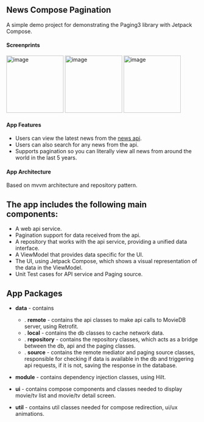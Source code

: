 ## News Compose Pagination
A simple demo project for demonstrating the Paging3 library with Jetpack Compose.

#### Screenprints

<img width="150" alt="image" src="https://github.com/user-attachments/assets/e992472d-b4d9-4c2a-806f-59785c8b0505" /> <img width="150" alt="image" src="https://github.com/user-attachments/assets/d5b510d7-83a0-4111-9944-20168800f6b2" /> <img width="150" alt="image" src="https://github.com/user-attachments/assets/18b96e3b-dbea-456f-b773-3ddb70f00dd6" />



#### App Features
- Users can view the latest news from the [news api](https://newsapi.org/).
- Users can also search for any news from the api.
- Supports pagination so you can literally view all news from around the world in the last 5 years.

#### App Architecture
Based on mvvm architecture and repository pattern.

## The app includes the following main components:
- A web api service.
- Pagination support for data received from the api.
- A repository that works with the api service, providing a unified data interface.
- A ViewModel that provides data specific for the UI.
- The UI, using Jetpack Compose, which shows a visual representation of the data in the ViewModel.
- Unit Test cases for API service and Paging source.

## App Packages
- **data** - contains

   - . **remote** - contains the api classes to make api calls to MovieDB server, using Retrofit.
   - . **local** - contains the db classes to cache network data.
  - . **repository** - contains the repository classes, which acts as a bridge between the db, api and the paging classes.   
  - . **source** - contains the remote mediator and paging source classes, responsible for checking if data is available in the db and triggering api requests, if it is not, saving the response in the database.
- **module** - contains dependency injection classes, using Hilt.
- **ui** - contains compose components and classes needed to display movie/tv list and movie/tv detail screen.
- **util** - contains util classes needed for compose redirection, ui/ux animations.



